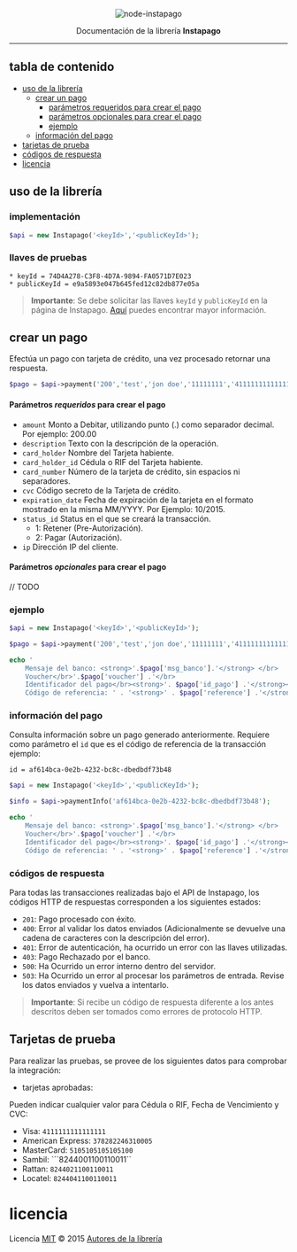 <p align="center">
    <img alt="node-instapago" src="http://i.imgur.com/hYNsH6B.jpg" width="auto">
</p>
<p align="center">
    Documentación de la librería <b>Instapago</b>
</p>

----

## tabla de contenido

* [uso de la librería](#uso-de-la-librería)
    * [crear un pago](#crear-un-pago)
        * [parámetros requeridos para crear el pago](#parámetros-requeridos-para-crear-el-pago)
        * [parámetros opcionales para crear el pago](#parámetros-opcionales-para-crear-el-pago)
        * [ejemplo](#ejemplo)
    * [información del pago](#información-del-pago)
* [tarjetas de prueba](#tarjetas-de-prueba)
* [códigos de respuesta](#códigos-de-respuesta)
* [licencia](#licencia)


## uso de la librería

### implementación

```php
$api = new Instapago('<keyId>','<publicKeyId>');
```

### llaves de pruebas

```
* keyId = 74D4A278-C3F8-4D7A-9894-FA0571D7E023
* publicKeyId = e9a5893e047b645fed12c82db877e05a
```
> **Importante**: Se debe solicitar las llaves `keyId` y `publicKeyId` en la página de Instapago. [Aquí](http://instapago.com/wp-content/uploads/2015/10/Guia-Integracion-API-Instapago-1.6.pdf) puedes encontrar mayor información.

## crear un pago

Efectúa un pago con tarjeta de crédito, una vez procesado retornar una respuesta.

```php
$pago = $api->payment('200','test','jon doe','11111111','4111111111111111','123','02/2016','2','127.0.0.1');
```
#### Parámetros _requeridos_ para crear el pago

* `amount` Monto a Debitar, utilizando punto (.) como separador decimal. Por ejemplo: 200.00
* `description` Texto con la descripción de la operación.
* `card_holder` Nombre del Tarjeta habiente.
* `card_holder_id` Cédula o RIF del Tarjeta habiente.
* `card_number` Número de la tarjeta de crédito, sin espacios ni
separadores.
* `cvc` Código secreto de la Tarjeta de crédito.
* `expiration_date` Fecha de expiración de la tarjeta en el formato mostrado en la misma MM/YYYY. Por Ejemplo: 10/2015.
* `status_id` Status en el que se creará la transacción.
    * 1: Retener (Pre-Autorización).
    * 2: Pagar (Autorización).
* `ip` Dirección IP del cliente.

#### Parámetros _opcionales_ para crear el pago

// TODO

### ejemplo

```php
$api = new Instapago('<keyId>','<publicKeyId>');

$pago = $api->payment('200','test','jon doe','11111111','4111111111111111','123','02/2016','2','127.0.0.1');

echo '
    Mensaje del banco: <strong>'.$pago['msg_banco'].'</strong> </br>
    Voucher</br>'.$pago['voucher'] .'</br>
    Identificador del pago</br><strong>'. $pago['id_pago'] .'</strong></br>
    Código de referencia: ' . '<strong>' . $pago['reference'] .'</strong>';
```

### información del pago

Consulta información sobre un pago generado anteriormente. Requiere como parámetro el `id` que es el código de referencia de la transacción ejemplo:

```
id = af614bca-0e2b-4232-bc8c-dbedbdf73b48
```
```php
$api = new Instapago('<keyId>','<publicKeyId>');

$info = $api->paymentInfo('af614bca-0e2b-4232-bc8c-dbedbdf73b48');

echo '
    Mensaje del banco: <strong>'.$pago['msg_banco'].'</strong> </br>
    Voucher</br>'.$pago['voucher'] .'</br>
    Identificador del pago</br><strong>'. $pago['id_pago'] .'</strong></br>
    Código de referencia: ' . '<strong>' . $pago['reference'] .'</strong>';
```

### códigos de respuesta

Para todas las transacciones realizadas bajo el API de Instapago, los códigos HTTP de respuestas corresponden a los siguientes estados:

* ```201```: Pago procesado con éxito.
* ```400```: Error al validar los datos enviados (Adicionalmente se devuelve una cadena de caracteres con la descripción del error).
* ```401```: Error de autenticación, ha ocurrido un error con las llaves utilizadas.
* ```403```: Pago Rechazado por el banco.
* ```500```: Ha Ocurrido un error interno dentro del servidor.
* ```503```: Ha Ocurrido un error al procesar los parámetros de entrada. Revise los datos enviados y vuelva a intentarlo.

> **Importante**: Si recibe un código de respuesta diferente a los antes descritos deben ser tomados como errores de protocolo HTTP.

## Tarjetas de prueba

Para realizar las pruebas, se provee de los siguientes datos para comprobar la integración:

* tarjetas aprobadas:

Pueden indicar cualquier valor para Cédula o RIF, Fecha de Vencimiento y CVC:

* Visa: ```4111111111111111```
* American Express: ```378282246310005```
* MasterCard: ```5105105105105100```
* Sambil: ```8244001100110011``
* Rattan: ```8244021100110011```
* Locatel: ```8244041100110011```

# licencia

Licencia [MIT](http://opensource.org/licenses/MIT) :copyright: 2015 [Autores de la librería](AUTORES.md)

